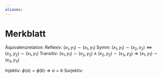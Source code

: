 ```yaml
---
aliases: 
---
```

# Merkblatt
Äquivalenzrelation:
Reflexiv: $(x_1,y_1)\sim(x_1,y_1)$
Symm: $(x_1,y_1)\sim(x_2,x_2)\Leftrightarrow(x_2,y_2)\sim(x_1,y_1)$
Transitiv: $(x_1,y_1)\sim(x_2,y_2)\land(x_2,y_2)\sim(x_3,y_3)\Rightarrow(x_1,y_1)\sim(x_3,y_3)$

Injektiv:
$\phi(a)=\phi(b)\Rightarrow a=b$
Surjektiv:
